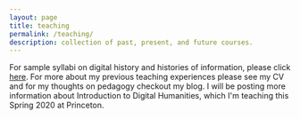 ```yaml
---
layout: page
title: teaching
permalink: /teaching/
description: collection of past, present, and future courses.
---
```


For sample syllabi on digital history and histories of information, please click [here](https://www.notion.so/Sample-Syllabi-2020-025d9e636431484e8630b84130733cec). For more about my previous teaching experiences please see my CV and for my thoughts on pedagogy checkout my blog. I will be posting more information about Introduction to Digital Humanities, which I'm teaching this Spring 2020 at Princeton.
